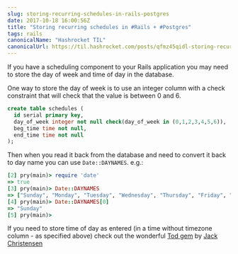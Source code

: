 ```yaml
---
slug: storing-recurring-schedules-in-rails-postgres
date: 2017-10-18 16:00:56Z
title: "Storing recurring schedules in #Rails + #Postgres"
tags: rails
canonicalName: "Hashrocket TIL"
canonicalUrl: https://til.hashrocket.com/posts/qfmz45qidl-storing-recurring-schedules-in-rails-postgres
---
```



If you have a scheduling component to your Rails application you may need to store the day of week and time of day in the database.

One way to store the day of week is to use an integer column with a check constraint that will check that the value is between 0 and 6.

```sql
create table schedules (
  id serial primary key,
  day_of_week integer not null check(day_of_week in (0,1,2,3,4,5,6)),
  beg_time time not null,
  end_time time not null
);
```

Then when you read it back from the database and need to convert it back to day name you can use `Date::DAYNAMES`. e.g.:

```ruby
[2] pry(main)> require 'date'
=> true
[3] pry(main)> Date::DAYNAMES
=> ["Sunday", "Monday", "Tuesday", "Wednesday", "Thursday", "Friday", "Saturday"]
[4] pry(main)> Date::DAYNAMES[0]
=> "Sunday"
[5] pry(main)>
```

If you need to store time of day as entered (in a time without timezone column - as specified above) check out the wonderful [Tod gem](https://github.com/JackC/tod) by [Jack Christensen](https://github.com/JackC)
